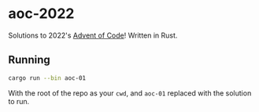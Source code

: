 # aoc-2022

Solutions to 2022's [Advent of Code](https://adventofcode.com/2022)! Written in Rust.

## Running

```sh
cargo run --bin aoc-01
```

With the root of the repo as your `cwd`, and `aoc-01` replaced with the solution to run.
